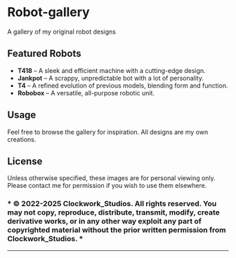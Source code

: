 # Robot-gallery
A gallery of my original robot designs

## Featured Robots  
- **T418** – A sleek and efficient machine with a cutting-edge design.  
- **Jankpot** – A scrappy, unpredictable bot with a lot of personality.  
- **T4** – A refined evolution of previous models, blending form and function.  
- **Robobox** – A versatile, all-purpose robotic unit.  

## Usage  
Feel free to browse the gallery for inspiration. All designs are my own creations.  

## License  
Unless otherwise specified, these images are for personal viewing only. Please contact me for permission if you wish to use them elsewhere.  

### * © 2022-2025 Clockwork_Studios. All rights reserved. You may not copy, reproduce, distribute, transmit, modify, create derivative works, or in any other way exploit any part of copyrighted material without the prior written permission from Clockwork_Studios. *
---
